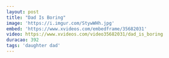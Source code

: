```yaml
---
layout: post
title: "Dad Is Boring"
image: 'https://i.imgur.com/StywWHh.jpg'
embed: 'https://www.xvideos.com/embedframe/35682031'
video: https://www.xvideos.com/video35682031/dad_is_boring
duracao: 392
tags: 'daughter dad'
---
```


